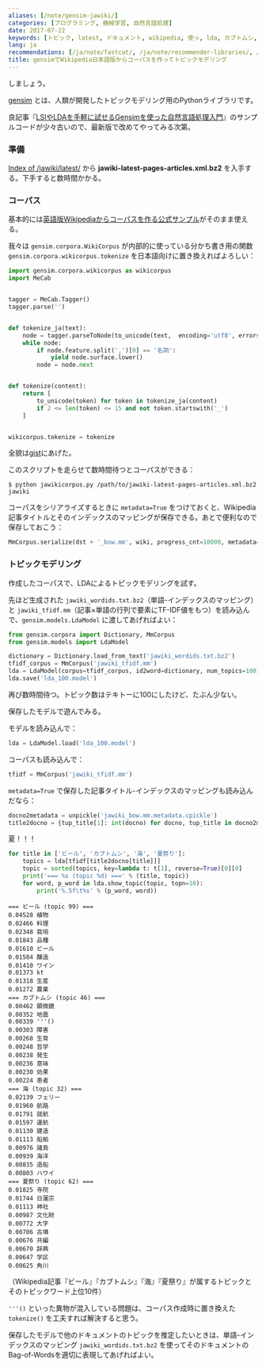 ```yaml
---
aliases: [/note/gensim-jawiki/]
categories: [プログラミング, 機械学習, 自然言語処理]
date: 2017-07-22
keywords: [トピック, latest, ドキュメント, wikipedia, 使っ, lda, カブトムシ, index, lsi, 英語版]
lang: ja
recommendations: [/ja/note/fastcat/, /ja/note/recommender-libraries/, /ja/note/incremental-plsa/]
title: gensimでWikipedia日本語版からコーパスを作ってトピックモデリング
---
```


しましょう。

[gensim](https://radimrehurek.com/gensim/) とは、人類が開発したトピックモデリング用のPythonライブラリです。

良記事『[LSIやLDAを手軽に試せるGensimを使った自然言語処理入門](http://blog.yuku-t.com/entry/20110623/1308810518)』のサンプルコードが少々古いので、最新版で改めてやってみる次第。

### 準備

[Index of /jawiki/latest/](https://dumps.wikimedia.org/jawiki/latest/) から **jawiki-latest-pages-articles.xml.bz2** を入手する。下手すると数時間かかる。

### コーパス

基本的には[英語版Wikipediaからコーパスを作る公式サンプル](https://github.com/RaRe-Technologies/gensim/blob/develop/gensim/scripts/make_wikicorpus.py)がそのまま使える。

我々は `gensim.corpora.WikiCorpus` が内部的に使っている分かち書き用の関数 `gensim.corpora.wikicorpus.tokenize` を日本語向けに置き換えればよろしい：

```py
import gensim.corpora.wikicorpus as wikicorpus
import MeCab


tagger = MeCab.Tagger()
tagger.parse('')


def tokenize_ja(text):
    node = tagger.parseToNode(to_unicode(text,  encoding='utf8', errors='ignore'))
    while node:
        if node.feature.split(',')[0] == '名詞':
            yield node.surface.lower()
        node = node.next


def tokenize(content):
    return [
        to_unicode(token) for token in tokenize_ja(content)
        if 2 <= len(token) <= 15 and not token.startswith('_')
    ]


wikicorpus.tokenize = tokenize
```

全貌は[gist](https://gist.github.com/takuti/356167894f454e4f28392a2cf8903b8d)にあげた。

このスクリプトを走らせて数時間待つとコーパスができる：

```
$ python jawikicorpus.py /path/to/jawiki-latest-pages-articles.xml.bz2 jawiki
```

コーパスをシリアライズするときに `metadata=True` をつけておくと、Wikipedia記事タイトルとそのインデックスのマッピングが保存できる。あとで便利なので保存しておこう：

```py
MmCorpus.serialize(dst + '_bow.mm', wiki, progress_cnt=10000, metadata=True)
```

### トピックモデリング

作成したコーパスで、LDAによるトピックモデリングを試す。

先ほど生成された `jawiki_wordids.txt.bz2`（単語-インデックスのマッピング）と `jawiki_tfidf.mm`（記事×単語の行列で要素にTF-IDF値をもつ）を読み込んで、`gensim.models.LdaModel` に渡してあげればよい：

```py
from gensim.corpora import Dictionary, MmCorpus
from gensim.models import LdaModel

dictionary = Dictionary.load_from_text('jawiki_wordids.txt.bz2')
tfidf_corpus = MmCorpus('jawiki_tfidf.mm')
lda = LdaModel(corpus=tfidf_corpus, id2word=dictionary, num_topics=100)
lda.save('lda_100.model')
```

再び数時間待つ。トピック数はテキトーに100にしたけど、たぶん少ない。

保存したモデルで遊んでみる。

モデルを読み込んで：

```py
lda = LdaModel.load('lda_100.model')
```

コーパスも読み込んで：

```py
tfidf = MmCorpus('jawiki_tfidf.mm')
```

`metadata=True` で保存した記事タイトル-インデックスのマッピングも読み込んだなら：

```py
docno2metadata = unpickle('jawiki_bow.mm.metadata.cpickle')
title2docno = {tup_title[1]: int(docno) for docno, tup_title in docno2metadata.items()}
```

夏！！！

```py
for title in ['ビール', 'カブトムシ', '海', '夏祭り']:
    topics = lda[tfidf[title2docno[title]]]
    topic = sorted(topics, key=lambda t: t[1], reverse=True)[0][0]
    print('=== %s (topic %d) ===' % (title, topic))
    for word, p_word in lda.show_topic(topic, topn=10):
        print('%.5f\t%s' % (p_word, word))
```

```
=== ビール (topic 99) ===
0.04528 植物
0.02466 料理
0.02348 栽培
0.01843 品種
0.01610 ビール
0.01584 醸造
0.01410 ワイン
0.01373 kt
0.01318 生産
0.01272 農業
=== カブトムシ (topic 46) ===
0.00462 顕微鏡
0.00352 地震
0.00339 '''()
0.00303 障害
0.00268 生育
0.00248 哲学
0.00238 発生
0.00236 意味
0.00230 効果
0.00224 患者
=== 海 (topic 32) ===
0.02139 フェリー
0.01960 航路
0.01791 就航
0.01597 運航
0.01130 建造
0.01113 船舶
0.00976 諸島
0.00939 海洋
0.00835 造船
0.00803 ハワイ
=== 夏祭り (topic 62) ===
0.01825 寺院
0.01744 日蓮宗
0.01113 神社
0.00987 文化財
0.00772 大字
0.00706 古墳
0.00676 共編
0.00670 辞典
0.00647 学区
0.00625 角川
```

（Wikipedia記事『ビール』『カブトムシ』『海』『夏祭り』が属するトピックとそのトピックワード上位10件）

`'''()` といった異物が混入している問題は、コーパス作成時に置き換えた `tokenize()` を工夫すれば解決すると思う。

保存したモデルで他のドキュメントのトピックを推定したいときは、単語-インデックスのマッピング `jawiki_wordids.txt.bz2` を使ってそのドキュメントのBag-of-Wordsを適切に表現してあげればよい。